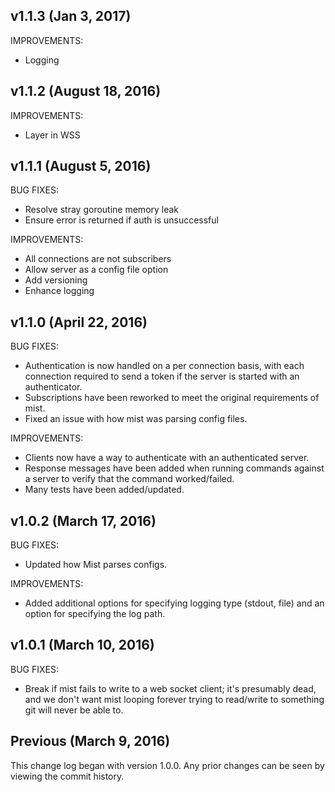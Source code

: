 ## v1.1.3 (Jan 3, 2017)

IMPROVEMENTS:
  - Logging

## v1.1.2 (August 18, 2016)

IMPROVEMENTS:
  - Layer in WSS

## v1.1.1 (August 5, 2016)

BUG FIXES:
  - Resolve stray goroutine memory leak
  - Ensure error is returned if auth is unsuccessful

IMPROVEMENTS:
  - All connections are not subscribers
  - Allow server as a config file option
  - Add versioning
  - Enhance logging

## v1.1.0 (April 22, 2016)

BUG FIXES:
  - Authentication is now handled on a per connection basis, with each connection
  required to send a token if the server is started with an authenticator.
  - Subscriptions have been reworked to meet the original requirements of mist.
  - Fixed an issue with how mist was parsing config files.

IMPROVEMENTS:
  - Clients now have a way to authenticate with an authenticated server.
  - Response messages have been added when running commands against a server to
  verify that the command worked/failed.
  - Many tests have been added/updated.

## v1.0.2 (March 17, 2016)

BUG FIXES:
  - Updated how Mist parses configs.

IMPROVEMENTS:
  - Added additional options for specifying logging type (stdout, file) and an option
  for specifying the log path.

## v1.0.1 (March 10, 2016)

BUG FIXES:
  - Break if mist fails to write to a web socket client; it's presumably dead, and
  we don't want mist looping forever trying to read/write to something git will never
  be able to.

## Previous (March 9, 2016)

This change log began with version 1.0.0. Any prior changes can be seen by viewing
the commit history.
